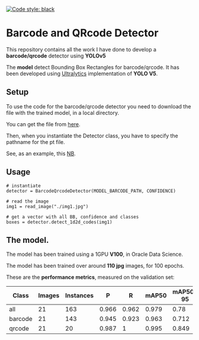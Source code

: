 [![Code style: black](https://img.shields.io/badge/code%20style-black-000000.svg)](https://github.com/psf/black)
# Barcode and QRcode Detector
This repository contains all the work I have done to develop a **barcode/qrcode** detector using **YOLOv5**

The **model** detect Bounding Box Rectangles for barcode/qrcode. It has been developed using [Ultralytics](https://github.com/ultralytics/yolov5) implementation of **YOLO V5**.

## Setup
To use the code for the barcode/qrcode detector you need to download the file with the trained model, in a local directory.

You can get the file from [here](https://objectstorage.eu-frankfurt-1.oraclecloud.com/n/frqap2zhtzbe/b/barcode_models/o/best_barcode_data6_yolov5x_100ep.pt).

Then, when you instantiate the Detector class, you have to specify the pathname for the pt file.

See, as an example, this [NB](https://github.com/luigisaetta/1d2d-code-detector/blob/main/test_qrcode_detector.ipynb).

## Usage
```
# instantiate
detector = BarcodeQrcodeDetector(MODEL_BARCODE_PATH, CONFIDENCE)

# read the image
img1 = read_image("./img1.jpg")

# get a vector with all BB, confidence and classes
boxes = detector.detect_1d2d_codes(img1)

```

## The model.
The model has been trained using a 1GPU **V100**, in Oracle Data Science.

The model has been trained over around **110 jpg** images, for 100 epochs.

These are the **performance metrics**, measured on the validation set:
    
|Class     |Images  |Instances      |P          |R       |mAP50   |mAP50-95 |
|----------|--------|---------------|-----------|--------|--------|---------|
|   all    |   21   |      163      |   0.966   |  0.962 |  0.979 |   0.78  |
| barcode  |   21   |      143      |   0.945   |  0.923 |  0.963 |   0.712 |
| qrcode   |   21   |      20       |   0.987   |  1     |  0.995 |   0.849 |


